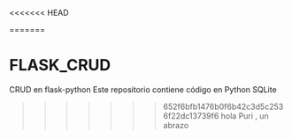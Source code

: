 <<<<<<< HEAD

=======
# FLASK_CRUD
CRUD en flask-python
Este repositorio contiene código en Python 
SQLite
>>>>>>> 652f6bfb1476b0f6b42c3d5c2536f22dc13739f6
>>>>>>> hola Puri , un abrazo
